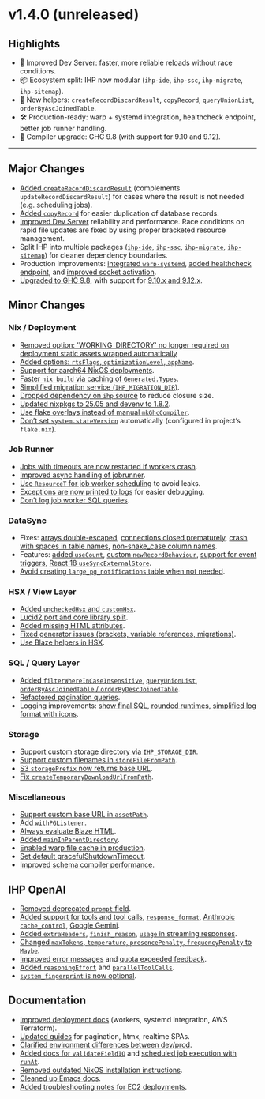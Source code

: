 # v1.4.0 (unreleased)

## Highlights
- 🚀 Improved Dev Server: faster, more reliable reloads without race conditions.
- 📦 Ecosystem split: IHP now modular (`ihp-ide`, `ihp-ssc`, `ihp-migrate`, `ihp-sitemap`).
- 🔧 New helpers: `createRecordDiscardResult`, `copyRecord`, `queryUnionList`, `orderByAscJoinedTable`.
- 🛠️ Production-ready: warp + systemd integration, healthcheck endpoint, better job runner handling.
- 🐘 Compiler upgrade: GHC 9.8 (with support for 9.10 and 9.12).

---

## Major Changes
- [Added `createRecordDiscardResult`](https://github.com/digitallyinduced/ihp/commit/c7cbbef728d96f85493494afba8da15d6bf96e70) (complements `updateRecordDiscardResult`) for cases where the result is not needed (e.g. scheduling jobs).
- [Added `copyRecord`](https://github.com/digitallyinduced/ihp/commit/06e5e30ebe1d9b95d5cbebb3e04513e33ab607e2) for easier duplication of database records.
- [Improved Dev Server](https://github.com/digitallyinduced/ihp/pull/2050) reliability and performance. Race conditions on rapid file updates are fixed by using proper bracketed resource management.
- Split IHP into multiple packages ([`ihp-ide`](https://github.com/digitallyinduced/ihp/commit/6b21f550d8a6d843ee85c09150b8e2ba587df248), [`ihp-ssc`](https://github.com/digitallyinduced/ihp/commit/50fbe028cb2ef5e3646ce5ab59077be68f5a0df1), [`ihp-migrate`](https://github.com/digitallyinduced/ihp/commit/de021bb3161c8be384a10571963470956aac753c), [`ihp-sitemap`](https://github.com/digitallyinduced/ihp/commit/996e2431ce7a0e74bbb920cfed6ce7d53f668f58)) for cleaner dependency boundaries.
- Production improvements: [integrated `warp-systemd`](https://github.com/digitallyinduced/ihp/commit/d0cf5c6fafa151f3052b39d15f2691f487cefeb4), [added healthcheck endpoint](https://github.com/digitallyinduced/ihp/commit/7b685e696c8f7474ac20cd1737525f4bd50566a6), and [improved socket activation](https://github.com/digitallyinduced/ihp/commit/250da5a3d569afdd048b135d8e0f7db8de55f719).
- [Upgraded to GHC 9.8](https://github.com/digitallyinduced/ihp/commit/a1b0ebb429ae5e95278405be4611b74365e795bb), with support for [9.10.x and 9.12.x](https://github.com/digitallyinduced/ihp/commit/5611f77306c076c2a8c2a89b3efcf3afd54fd7fd).

## Minor Changes

### Nix / Deployment
- [Removed option: 'WORKING_DIRECTORY' no longer required on deployment static assets wrapped automatically](https://github.com/digitallyinduced/ihp/commit/9c54588d983d74bdc28b063d1132952deb57dc16)
- [Added options: `rtsFlags`, `optimizationLevel`, `appName`](https://github.com/digitallyinduced/ihp/commit/5718a7cdfb3984958ce78ed9c958ce8bf686a7c2).
- [Support for aarch64 NixOS deployments](https://github.com/digitallyinduced/ihp/commit/fa107a604511d383bddf163211b406aa6f28ff5b).
- [Faster `nix build` via caching of `Generated.Types`](https://github.com/digitallyinduced/ihp/commit/b5e5cdafc4d0980c333db0afcafaf038be4e2eee).
- [Simplified migration service (`IHP_MIGRATION_DIR`)](https://github.com/digitallyinduced/ihp/commit/5684d1a214c2bd1c34fc314f7a4bd3265dd8b4c8).
- [Dropped dependency on `ihp` source](https://github.com/digitallyinduced/ihp/commit/d93f07e0bc6aa38e58f3219ce109ef73d1157460) to reduce closure size.
- [Updated nixpkgs to 25.05 and devenv to 1.8.2](https://github.com/digitallyinduced/ihp/commit/42060df96e10ab31c5b56b07cf9db15646235964).
- [Use flake overlays instead of manual `mkGhcCompiler`](https://github.com/digitallyinduced/ihp/commit/03675cea869226fdb4e46acea1f99391bd94af22).
- [Don’t set `system.stateVersion`](https://github.com/digitallyinduced/ihp/commit/bc9a676bed1775a6ebfda35b499b7630cbcd5c7d) automatically (configured in project’s `flake.nix`).

### Job Runner
- [Jobs with timeouts are now restarted if workers crash](https://github.com/digitallyinduced/ihp/commit/c33034ca77d44f5e2d4ec7ab652f66b3ed028acb).
- [Improved async handling of jobrunner](https://github.com/digitallyinduced/ihp/commit/11377c503be9fa38ad369d3a52c91d1952c5afb1).
- [Use `ResourceT` for job worker scheduling](https://github.com/digitallyinduced/ihp/commit/30d1a156a25ecf350291c634e7909b19c2dc447f) to avoid leaks.
- [Exceptions are now printed to logs](https://github.com/digitallyinduced/ihp/commit/9de03cd652aa69859eda1c0df8951bd7a99e2f4f) for easier debugging.
- [Don’t log job worker SQL queries](https://github.com/digitallyinduced/ihp/commit/54948a62307b829675e37b49754e324d7f292145).

### DataSync
- Fixes: [arrays double-escaped](https://github.com/digitallyinduced/ihp/commit/ad90fc222159bb07235c3f66afd39e8422ee1049), [connections closed prematurely](https://github.com/digitallyinduced/ihp/commit/611b881d29cdb4be32887c356332510d06951273), [crash with spaces in table names](https://github.com/digitallyinduced/ihp/commit/c37be20011ded07120f4ee6efd75175ee52f7438), [non-snake_case column names](https://github.com/digitallyinduced/ihp/commit/96d41a5d9f68aef9514bd8950e7c91ff4787db03).
- Features: [added `useCount`](https://github.com/digitallyinduced/ihp/commit/9bc16f6ff1c85a2dab1040dedc8a9fce2c56b26), [custom `newRecordBehaviour`](https://github.com/digitallyinduced/ihp/commit/d1613e631f6542d5aef4d021ef8f2f253784e090), [support for event triggers](https://github.com/digitallyinduced/ihp/commit/51d17d24eee0bb50e64c53acb2e15a5d19440974), [React 18 `useSyncExternalStore`](https://github.com/digitallyinduced/ihp/commit/1ffdf28bcf956fda43561d1a4670994c2334f570).
- [Avoid creating `large_pg_notifications` table when not needed](https://github.com/digitallyinduced/ihp/commit/6fc9158647619cf50a8bf2c7ade9f7f1b4aa274c).

### HSX / View Layer
- [Added `uncheckedHsx` and `customHsx`](https://github.com/digitallyinduced/ihp/commit/61bc6a7365f4d545a5a7bd120d5186dfbb65ab36).
- [Lucid2 port and core library split](https://github.com/digitallyinduced/ihp/commit/7649fbd06e373c3564ea920f518902ebaf37659c).
- [Added missing HTML attributes](https://github.com/digitallyinduced/ihp/commit/ba748e871dac4e73b26f66dfc6ad5ede2f48e5c9).
- [Fixed generator issues (brackets, variable references, migrations)](https://github.com/digitallyinduced/ihp/commit/e02a4e38e2475329ec40413d80becb464811b8a1).
- [Use Blaze helpers in HSX](https://github.com/digitallyinduced/ihp/commit/50fa3ce43afb87d93710ed6c59b3894bb5c24634).

### SQL / Query Layer
- [Added `filterWhereInCaseInsensitive`](https://github.com/digitallyinduced/ihp/commit/012c7a3c03437109426c64b7c98189b6d639ca44), [`queryUnionList`](https://github.com/digitallyinduced/ihp/commit/d9fe4048f38812b887edf2614052d2116f0a8741), [`orderByAscJoinedTable` / `orderByDescJoinedTable`](https://github.com/digitallyinduced/ihp/commit/dcabc288485457258fdeb508f3fd8e7c4ea63986).
- [Refactored pagination queries](https://github.com/digitallyinduced/ihp/commit/2cd71cfd23156089975a4a27e4c82b4be5b663b4).
- Logging improvements: [show final SQL](https://github.com/digitallyinduced/ihp/commit/0265137b47702f88641ebb7e01d5c8f366f4be01), [rounded runtimes](https://github.com/digitallyinduced/ihp/commit/1fb65084fdf306978da4b42ba3d86f3a17f4efc2), [simplified log format with icons](https://github.com/digitallyinduced/ihp/commit/903e44d521ac673a6414f4c3ae33a1185e8581eb).

### Storage
- [Support custom storage directory via `IHP_STORAGE_DIR`](https://github.com/digitallyinduced/ihp/commit/2c23415e2fb002a9b0f7d0320cdc45dc3d6af838).
- [Support custom filenames in `storeFileFromPath`](https://github.com/digitallyinduced/ihp/commit/c570fb1b5b0d0365a534a85424c32293c4774504).
- [S3 `storagePrefix` now returns base URL](https://github.com/digitallyinduced/ihp/commit/157c0709dc292f0e55142f57e1e222c247f5fc2a).
- [Fix `createTemporaryDownloadUrlFromPath`](https://github.com/digitallyinduced/ihp/commit/145d3c52a45e97d04f22c264212ac6befd6d6fa3).

### Miscellaneous
- [Support custom base URL in `assetPath`](https://github.com/digitallyinduced/ihp/commit/459e72cbb01fdb337b12f0284e9fc368bf2e0845).
- [Add `withPGListener`](https://github.com/digitallyinduced/ihp/commit/c02be01a43b546ffe3439cd3eb82537dbc8c1611).
- [Always evaluate Blaze HTML](https://github.com/digitallyinduced/ihp/commit/2fe1b63319d35da1cf55b7666273ad1751873583).
- [Added `mainInParentDirectory`](https://github.com/digitallyinduced/ihp/commit/27a696af90efcd0f84260d84805dd2dc753e818c).
- [Enabled warp file cache in production](https://github.com/digitallyinduced/ihp/commit/acbb143cc9eae0ac32fa072dbbc7421191d81c00).
- [Set default gracefulShutdownTimeout](https://github.com/digitallyinduced/ihp/commit/58cc32da1264aeb581d6abd6fa87971acc82160a).
- [Improved schema compiler performance](https://github.com/digitallyinduced/ihp/commit/0a779b798050440c373aa50f70314cf3b4916f69).

## IHP OpenAI
- [Removed deprecated `prompt` field](https://github.com/digitallyinduced/ihp/commit/7d6f039c68a69ac50a3c99b1eafc4b5964c1563f).
- [Added support for tools and tool calls](https://github.com/digitallyinduced/ihp/commit/413b95fec6b31106b5fef902571a8bff7098acf9), [`response_format`](https://github.com/digitallyinduced/ihp/commit/c2aec3302f1a2d31cafaa2129ce88faf0eef7e07), [Anthropic `cache_control`](https://github.com/digitallyinduced/ihp/commit/6604104ae177406737c6594cf56760ebec1f4e1f), [Google Gemini](https://github.com/digitallyinduced/ihp/commit/e22491b10b9749266590758db7a3fe5bb97df98a).
- [Added `extraHeaders`](https://github.com/digitallyinduced/ihp/commit/0b50e7076ec08ec5dcb32887fcbacb72909cbb74), [`finish_reason`](https://github.com/digitallyinduced/ihp/commit/4d1fc1a5242994be542ceac87ceeed05a69f7d5b), [`usage` in streaming responses](https://github.com/digitallyinduced/ihp/commit/6931a682f99ea6471b6a6c11b1e3213961b87449).
- [Changed `maxTokens`, `temperature`, `presencePenalty`, `frequencyPenalty` to `Maybe`](https://github.com/digitallyinduced/ihp/commit/3ccc20e51978e6564e290a3e21a7d61bd4a3576c).
- [Improved error messages](https://github.com/digitallyinduced/ihp/commit/92c774224d6b40350e4efcdb9ee29cdd9df51ad9) and [quota exceeded feedback](https://github.com/digitallyinduced/ihp/commit/807047c6d716942ce0bbcbdd5e5db65c634264ac).
- [Added `reasoningEffort`](https://github.com/digitallyinduced/ihp/commit/f0fea79ce9bbeb0ea9154a48ee6d2bc940fdcb60) and [`parallelToolCalls`](https://github.com/digitallyinduced/ihp/commit/9e3c3983bd3942311ea23eb0e4f8b98247abdc47).
- [`system_fingerprint` is now optional](https://github.com/digitallyinduced/ihp/commit/290c462779adc1343d92f258b4a2073ea6a3ba49).

## Documentation
- [Improved deployment docs](https://github.com/digitallyinduced/ihp/commit/dcf28e67cefe96fc9fb46058dbbb1267225b5f63) (workers, systemd integration, AWS Terraform).
- [Updated guides](https://github.com/digitallyinduced/ihp/commit/d0d3cd0ff710c4a6d11b863b382f0e876c205093) for pagination, htmx, realtime SPAs.
- [Clarified environment differences between dev/prod](https://github.com/digitallyinduced/ihp/commit/56ef57a22462ad41e3f513f8725ec8c2878f2ab3).
- [Added docs for `validateFieldIO`](https://github.com/digitallyinduced/ihp/commit/9c7476d68c489fec454543d1a0d993fa22227172) and [scheduled job execution with `runAt`](https://github.com/digitallyinduced/ihp/commit/0ac5d136a565303d00609f1536b1b5e6a656d858).
- [Removed outdated NixOS installation instructions](https://github.com/digitallyinduced/ihp/commit/de206e94807d3c00cb759ecb5ac0552c52ec9855).
- [Cleaned up Emacs docs](https://github.com/digitallyinduced/ihp/commit/3821f80b3a6abe12cc5bb29893fb32538aa05626).
- [Added troubleshooting notes for EC2 deployments](https://github.com/digitallyinduced/ihp/commit/5ae4b04d0c05e593347b2032a2243f7aefff5dca).

